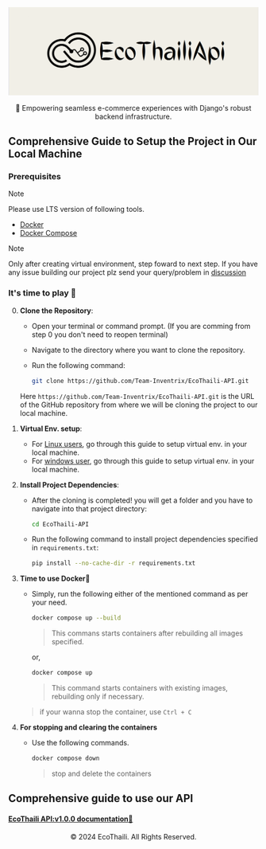 <p align="center">
	<img src="./assets/ecothaili_api.png" alt="homescreen" width="650" height="auto">
</p>

<p align="center">
🚀 Empowering seamless e-commerce experiences with Django's robust backend infrastructure.
</p>

## Comprehensive Guide to Setup the Project in Our Local Machine

### Prerequisites

> [!NOTE]
> Please use LTS version of following tools.

- [Docker](https://docs.docker.com/engine/)
- [Docker Compose](https://docs.docker.com/compose/)

> [!NOTE]
> Only after creating virtual environment, step foward to next step. If you have any issue building our project plz send your query/problem in [discussion](https://github.com/Team-Inventrix/EcoThaili-API/discussions/categories/q-a)

### It's time to play 🎲

0. **Clone the Repository**: 
   - Open your terminal or command prompt. (If you are comming from step 0 you don't need to reopen terminal)

   - Navigate to the directory where you want to clone the repository.

   - Run the following command:
     ```bash
     git clone https://github.com/Team-Inventrix/EcoThaili-API.git
     ```
   Here `https://github.com/Team-Inventrix/EcoThaili-API.git` is the URL of the GitHub repository from where we will be cloning the project to our local machine.

1. **Virtual Env. setup**:
    - For [Linux users](https://virtualenv.pypa.io/en/latest/user_guide.html), go through this guide to setup virtual env. in your local machine.
    - For [windows user](https://docs.python.org/3/library/venv.html), go through this guide to setup virtual env. in your local machine.

2. **Install Project Dependencies**:
   - After the cloning is completed! you will get a folder and you have to navigate into that project directory:
     ```bash
     cd EcoThaili-API
     ```
   - Run the following command to install project dependencies specified in `requirements.txt`:
     ```bash
     pip install --no-cache-dir -r requirements.txt
     ```

3. **Time to use Docker🐋**
    - Simply, run the following either of the mentioned command as per your need.
        ```bash
        docker compose up --build
        ```
        > This commans starts containers after rebuilding all images specified.

        or,

        ```bash
        docker compose up
        ```
        > This command starts containers with existing images, rebuilding only if necessary.


   	> if your wanna stop the container, use `Ctrl + C`

4. **For stopping and clearing the containers**
   - Use the following commands.
     ```bash
     docker compose down
     ```
     > stop and delete the containers

## Comprehensive guide to use our API

#### [EcoThaili API:v1.0.0 documentation📗](https://ecothaili-api.onrender.com/api/schema/docs/)

<p align="center">
	© 2024 EcoThaili. All Rights Reserved.
</p>
